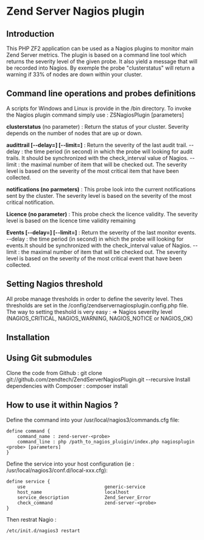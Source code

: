 Zend Server Nagios plugin
=======================

Introduction
------------
This PHP ZF2 application can be used as a Nagios plugins to monitor main Zend Server metrics.
The plugin is based on a command line tool which returns the severity level of the given probe. 
It also yield a message that will be recorded into Nagios.
By exemple the probe "clusterstatus" will return a warning if 33% of nodes are down within your cluster.

Command line operations and probes definitions
----------------------------------------------
A scripts for Windows and Linux is provide in the /bin directory.
To invoke the Nagios plugin command simply use :
    ZSNagiosPlugin <probe> [parameters]

__clusterstatus__ (no parameter) : 
Return the status of your cluster. Severity depends on the number of nodes that are up or down.

__audittrail [--delay=] [--limit=]__ :
Return the severity of the last audit trail.
--delay : the time period (in second) in which the probe will looking for audit trails. It should be synchronized with the check_interval value of Nagios.
--limit : the maximal number of item that will be checked out.
The severity level is based on the severity of the most critical item that have been collected.

__notifications (no parmeters)__ :
This probe look into the current notifications sent by the cluster.
The severity level is based on the severity of the most critical notification.

__Licence (no parameter)__ :
This probe check the licence validity.
The severity level is based on the licence time validity remaining

__Events [--delay=] [--limit=]__ :
Return the severity of the last monitor events.
--delay : the time period (in second) in which the probe will looking for events.It should be synchronized with the check_interval value of Nagios.
--limit : the maximal number of item that will be checked out.
The severity level is based on the severity of the most critical event that have been collected.


Setting Nagios threshold
------------------------
All probe manage thresholds in order to define the severity level.
Thes thresholds are set in the /config/zendservernagiosplugin.config.php file.
The way to setting theshold is very easy :
<thresholdValue> => Nagios severilty level (NAGIOS_CRITICAL, NAGIOS_WARNING, NAGIOS_NOTICE or NAGIOS_OK)


Installation
------------

Using Git submodules
--------------------
Clone the code from Github :
    git clone git://github.com/zendtech/ZendServerNagiosPlugin.git --recursive
Install dependencies with Composer : 
	composer install

How to use it within Nagios ?
---------------------------
Define the command  into your /usr/local/nagios3/commands.cfg file: 

    define command {
	    command_name : zend-server-<probe>
	    command_line : php /path_to_nagios_pluigin/index.php nagiosplugin <probe> [parameters]
    }
    
Define the service into your host configuration (ie : /usr/local/nagios3/conf.d/local-xxx.cfg): 

    define service {
        use                             generic-service 
        host_name                       localhost
        service_description             Zend_Server_Error
        check_command                   zend-server-<probe>
    }   
    
Then restrat Nagio :

    /etc/init.d/nagios3 restart
    
    
    